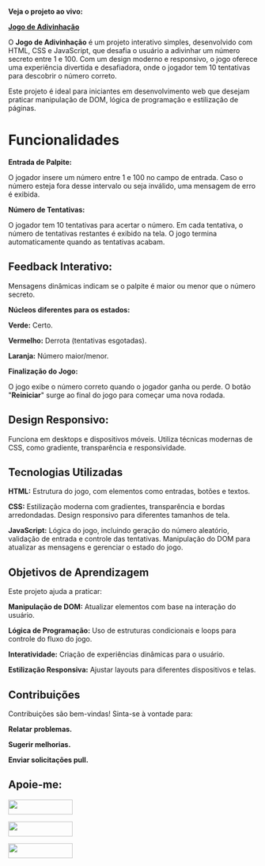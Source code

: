 **Veja o projeto ao vivo:**

**[Jogo de Adivinhação](https://ninja1375.github.io/Jogo-de-adivinhacao/)**

O **Jogo de Adivinhação** é um projeto interativo simples, desenvolvido com HTML, CSS e JavaScript, que desafia o usuário a adivinhar um número secreto entre 1 e 100. Com um design moderno e responsivo, o jogo oferece uma experiência divertida e desafiadora, onde o jogador tem 10 tentativas para descobrir o número correto.

Este projeto é ideal para iniciantes em desenvolvimento web que desejam praticar manipulação de DOM, lógica de programação e estilização de páginas.

# Funcionalidades

**Entrada de Palpite:**

O jogador insere um número entre 1 e 100 no campo de entrada.
Caso o número esteja fora desse intervalo ou seja inválido, uma mensagem de erro é exibida.

**Número de Tentativas:**

O jogador tem 10 tentativas para acertar o número.
Em cada tentativa, o número de tentativas restantes é exibido na tela.
O jogo termina automaticamente quando as tentativas acabam.

## Feedback Interativo:

Mensagens dinâmicas indicam se o palpite é maior ou menor que o número secreto.

**Núcleos diferentes para os estados:**

**Verde:** Certo.

**Vermelho:** Derrota (tentativas esgotadas).

**Laranja:** Número maior/menor.

**Finalização do Jogo:**

O jogo exibe o número correto quando o jogador ganha ou perde.
O botão "**Reiniciar**" surge ao final do jogo para começar uma nova rodada.

## Design Responsivo:

Funciona em desktops e dispositivos móveis.
Utiliza técnicas modernas de CSS, como gradiente, transparência e responsividade.

## Tecnologias Utilizadas

**HTML:** Estrutura do jogo, com elementos como entradas, botões e textos.

**CSS:**
Estilização moderna com gradientes, transparência e bordas arredondadas.
Design responsivo para diferentes tamanhos de tela.

**JavaScript:**
Lógica do jogo, incluindo geração do número aleatório, validação de entrada e controle das tentativas.
Manipulação do DOM para atualizar as mensagens e gerenciar o estado do jogo.

## Objetivos de Aprendizagem

Este projeto ajuda a praticar:

**Manipulação de DOM:** Atualizar elementos com base na interação do usuário.

**Lógica de Programação:** Uso de estruturas condicionais e loops para controle do fluxo do jogo.

**Interatividade:** Criação de experiências dinâmicas para o usuário.

**Estilização Responsiva:** Ajustar layouts para diferentes dispositivos e telas.

## Contribuições ##

Contribuições são bem-vindas! Sinta-se à vontade para:

**Relatar problemas.**

**Sugerir melhorias.**

**Enviar solicitações pull.**

## Apoie-me:

<a href="https://buymeacoffee.com/antonio13" target="_blank"><img loading="lazy" src="https://img.buymeacoffee.com/button-api/?text=Buy%20me%20a%20coffee&emoji=&slug=seu_nome_de_usuario&button_colour=FFDD00&font_colour=000000&font_family=Cookie&outline_colour=000000&coffee_colour=ffffff" width="130" height="30"></a>

<a href="https://www.paypal.com/donate/?hosted_button_id=DN574F28FYUNG" target="_blank"><img loading="lazy" src="https://upload.wikimedia.org/wikipedia/commons/b/b5/PayPal.svg" width="130" height="30"></a>

<a href="https://github.com/sponsors/Ninja1375" target="_blank"><img loading="lazy" src="https://img.shields.io/badge/-Sponsor-ea4aaa?style=for-the-badge&logo=github&logoColor=white" width="130" height="30"></a>
